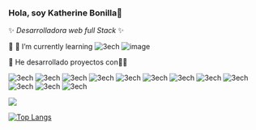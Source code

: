 ### Hola, soy Katherine Bonilla👋


✨ _Desarrolladora web full Stack_ ✨ 

🔭 :triangular_flag_on_post: I’m currently learning ![3ech](https://camo.githubusercontent.com/47380987ecfc7e15bb287529fe03a2c63273ad597edcc85352b02cbb942863e5/68747470733a2f2f696d672e69636f6e73382e636f6d2f636f6c6f722f34382f3030303030302f6a6176612d636f666665652d6375702d6c6f676f2d2d76312e706e67 ) ![image](https://user-images.githubusercontent.com/86696439/150569192-afe03bba-fd41-4689-a0a8-480e85ba8c9c.png)




🌱 He desarrollado proyectos  con👩‍💻


 ![3ech](https://camo.githubusercontent.com/b9fe9f8e52c6fd30d814c24f3eb71cb09d7f5bc82d7f67a384055de93fdbb0bf/68747470733a2f2f696d672e69636f6e73382e636f6d2f636f6c6f722f34382f3030303030302f68746d6c2d352d2d76312e706e67 )
  ![3ech](https://camo.githubusercontent.com/dc75aee770dff630309493116eeebd6a39c7042e4e94780a5e6c8f107bebe76f/68747470733a2f2f696d672e69636f6e73382e636f6d2f636f6c6f722f34382f3030303030302f637373332e706e67 )
    ![3ech](https://camo.githubusercontent.com/84c2586aa67309f6fa224fdf5fdf33a633239375397a8e753ac1e7cc727f5458/68747470733a2f2f696d672e69636f6e73382e636f6d2f636f6c6f722f34382f3030303030302f6a6176617363726970742d2d76312e706e67 )
   ![3ech](https://camo.githubusercontent.com/0174b03bab13c90e5673eaafbaa2cc273f8f0f8e70c39e660d0db9895f41f7ae/68747470733a2f2f696d672e69636f6e73382e636f6d2f636f6c6f722f34382f3030303030302f626f6f7473747261702e706e67 )
   ![3ech](https://cdn.iconscout.com/icon/free/png-48/figma-3628771-3030133.png )
    ![3ech](https://www.shareicon.net/data/48x48/2016/07/08/117367_logo_512x512.png)
   ![3ech](https://camo.githubusercontent.com/9bbd13a20bb8651d8c54267857569bd9562da9a851ebae27a1eba70a1fc47535/68747470733a2f2f696d672e69636f6e73382e636f6d2f636f6c6f722f34382f3030303030302f6d7973716c2d6c6f676f2e706e67 )
     ![3ech](  https://www.shareicon.net/data/48x48/2015/09/11/99371_javascript_512x512.png)
     ![3ech](https://camo.githubusercontent.com/2f7d9c653bd1edd735b3db07d7c4b47ae45959e17c14053fa4f543ac93cc1a8c/68747470733a2f2f696d672e69636f6e73382e636f6d2f636f6c6f722f34382f3030303030302f76697375616c2d73747564696f2d636f64652d323031392e706e67 )
      ![3ech](https://camo.githubusercontent.com/9a732bd987992bdd80776e87bf30041de02ad5e718e03873b325807207b6f57b/68747470733a2f2f696d672e69636f6e73382e636f6d2f636f6c6f722f34382f3030303030302f6769746875622d2d76312e706e67)
        ![3ech](https://static.wixstatic.com/media/012557_1c89757f2a9c4a878cfde8b24cf1d997~mv2.png/v1/fit/w_51%2Ch_51%2Cal_c/file.png)
           ![3ech](  https://upload.wikimedia.org/wikipedia/commons/thumb/c/c3/Python-logo-notext.svg/51px-Python-logo-notext.svg.png)
        
   ![](https://komarev.com/ghpvc/?username=kathBD&style=flat-square)
     
  [![Top Langs](https://github-readme-stats.vercel.app/api/top-langs/?username=kathBD&layout=compact)](https://github.com/anuraghazra/github-readme-stats)
 
    
 
 
 


